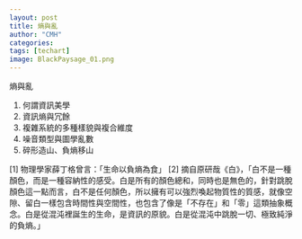 ```yaml
---
layout: post
title: 熵與亂
author: "CMH"
categories:
tags: [techart]
image: BlackPaysage_01.png
---
```


熵與亂  
1. 何謂資訊美學  
2. 資訊熵與冗餘  
3. 複雜系統的多種樣貌與複合維度  
4. 噪音類型與圖學亂數  
5. 碎形造山、負熵移山  
  

[1] 物理學家薛丁格曾言：「生命以負熵為食」
[2] 摘自原研哉《白》，「白不是一種顏色，而是一種容納性的感受。白是所有的顏色總和，同時也是無色的，針對跳脫顏色這一點而言，白不是任何顏色，所以擁有可以強烈喚起物質性的質感，就像空隙、留白一樣包含時間性與空間性，也包含了像是「不存在」和「零」這類抽象概念。白是從混沌裡誕生的生命，是資訊的原貌。白是從混沌中跳脫一切、極致純淨的負熵。」 
